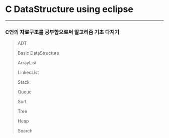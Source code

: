 # C DataStructure using eclipse
------------------------------
### C언의 자료구조를 공부함으로써 알고리즘 기초 다지기
>ADT  
>
>Basic DataStructure  
>
>ArrayList  
>
>LinkedList  
>
>Stack  
>
>Queue  
>
>Sort  
>
>Tree
>
>Heap
>
>Search  



